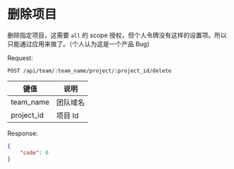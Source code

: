 # 删除项目

删除指定项目，这需要 `all` 的 scope 授权，但个人令牌没有这样的设置项。所以只能通过应用来做了。（个人认为这是一个产品 Bug)

Request:
```
POST /api/team/:team_name/project/:project_id/delete
```

|键值|说明|
|--|--|
|team_name|团队域名|
|project_id|项目 Id|

Response:
```json
{
    "code": 0
}
```
